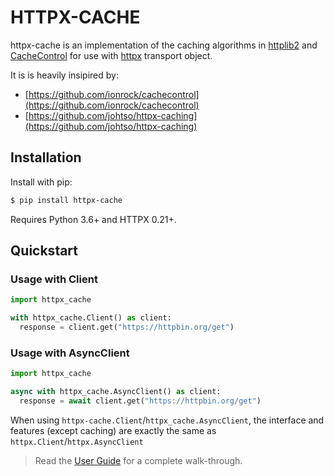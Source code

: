 # HTTPX-CACHE

httpx-cache is an implementation of the caching algorithms in [httplib2](https://github.com/httplib2/httplib2) and [CacheControl](https://github.com/ionrock/cachecontrol) for use with [httpx](https://github.com/encode/httpx) transport object.

It is is heavily insipired by:

- [https://github.com/ionrock/cachecontrol](https://github.com/ionrock/cachecontrol)
- [https://github.com/johtso/httpx-caching](https://github.com/johtso/httpx-caching)

## Installation

Install with pip:

```sh
$ pip install httpx-cache
```

Requires Python 3.6+ and HTTPX 0.21+.

## Quickstart

### Usage with Client

```py
import httpx_cache

with httpx_cache.Client() as client:
  response = client.get("https://httpbin.org/get")
```

### Usage with AsyncClient

```py
import httpx_cache

async with httpx_cache.AsyncClient() as client:
  response = await client.get("https://httpbin.org/get")
```

When using `httpx-cache.Client`/`httpx_cache.AsyncClient`, the interface and features (except caching) are exactly the same as `httpx.Client`/`httpx.AsyncClient`

> Read the [User Guide](./guide.md) for a complete walk-through.
